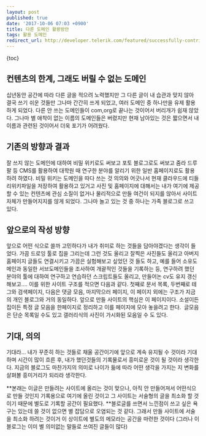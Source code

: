 ```yaml
---
layout: post
published: true
date: '2017-10-06 07:03 +0900'
title: 다른 도메인 활용방안
tags: 활용 도메인
redirect_url: http://developer.telerik.com/featured/successfully-contribute-large-open-source-projects/
---
```

{toc}
## 컨텐츠의 한계, 그래도 버릴 수 없는 도메인
십년동안 공간에 따라 다른 글을 적으려 노력했지만 그 다른 글이 내 습관과 맞지 않아 결국 쓰기 쉬운 것들만 그나마 간간히 쓰게 되었고, 여러 도메인 중 하나만을 유제 활용하게 되었다. 다른 안 쓰는 도메인들이 com,org로 끝나는 것이어서 버리개가 쉽재 않았다. 그나마 별 애착이 없는 이름의 도메인들은 버렸지만 현재 남아있는 것은 짧으면서 내 이름과 관련된 것이어서 더욱 포기가 어려웠다.
## 기존의 방향과 결과
잘 쓰지 않는 도메인에 대하여 비밀 위키로도 써보고 포토 블로그로도 써보고 줌라 드루팔 등 CMS를 활용하여 대학원 때 연구한 분야를 알리기 위한 일반 홈페이지로도 활용하려 하였다.
비밀 위키는 도메인을 따다 쓰는 것 의의와 어긋나서 현재 클라우드에 티들리위키파일을 저장하여 활용하고 있거고 사진 및 홈페이지에 대해서는 내가 여기에 제공할 수 있는 컨텐츠에 관심 소질이 없거나 물리적으로 만들 여건이 되지를 않아서 사이트 자체가 만들어지지를 않게 되었다. 그나마 놀고 있는 것 중 하나는 가족 블로그로 쓰고 있다.
## 앞으로의 작성 방향
앞으로 어떤 식으로 쓸까 고민하다가 내가 취미로 하는 것들을 담아야겠다는 생각이 들었다. 가끔 드로잉 툴로 집을 그리는데 그런 것도 올리고 잘찍은 사진들도 올리고 아버지 홈페이지 글들도 연결시키고 가끔은 실험해보고 싶었던 것 들도 하고, 예를 들어 소유도메인과 동일한 서브도메인들을 조사하여 개괄적인 것들을 기록하는 등, 연구하려 했던 분야의 툴에 대하여 연구하고 연습하던 스크립트들도 올리고, 만들어논 cv도 유지 갱신해보고....
이를 위한 사이트 구조를 적으면 다음과 같다. 첫째로 문서 목록, 두번째로 테그와 검색페이지, 다음은 댓글 모음, 마지막으러 페이지, 이 페이지 외에는 구조가 지금의 개인 블로그와 거의 동일하다. 앞으로 만들 사이트의 핵심은 이 페이지이다. 소설이든 집이든 특정 글 모음을 한페이지로 정리하고 이를 페이지에 모아 놓을려고 한다.  글모음은 단순 목록일 수도 있고 갤러리식의 사진이 가시화된 모음일 수 도 있다.
## 기대, 의의
기대라... 내가 꾸준히 하는 것들로 채울 공간이기에 앞으로 계속 유지될 수 것이라 기대하며 시간이 많이 흐른 후, 내가 했던것들의 기록물로서 흥미로운 것이 될 것이라 생각한다. 지금의 블로그도 마찬가지의 의미로 나이가 듦에 따라 어떤 생각을 가지는 지 변화를 살펴볼 흥미거리가 되리라 생각한다.

**본래는 이글은 만들려는 사이트에 올리는 것이 맞으나, 아직 안 만들어져서 어떤식으로 만들 것인지 기록용으로 여기에 올린 것이고 그 사이트는 서술형의 글을 최소화 할 것이기 때문에 별도로 기록할 공간이 필요했다.
**블로글를 쓰면서 느낀점이 쓰고 싶은 욕구는 있는데 쓸 것이 없으면 별 잡담으로 오염되는 것 같다. 그래서 만들 사이트에 서술을 최소화 하려는 것이거 이 상이트에 별도의 메모라는 공간을 마련한 것이다 (그러나 이 블로그는 이미 별 의미없는 말들로 쓰여진 글들이 많다)
